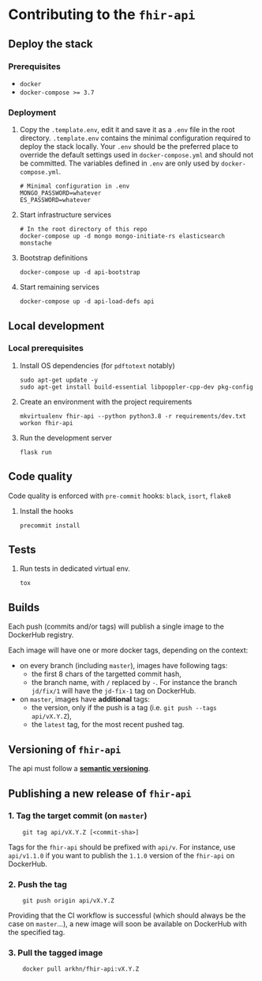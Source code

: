 # Contributing to the `fhir-api`

## Deploy the stack

### Prerequisites

- `docker`
- `docker-compose >= 3.7`

### Deployment

1.  Copy the `.template.env`, edit it and save it as a `.env` file in the root directory. `.template.env` contains the minimal configuration required to deploy the stack locally. Your `.env` should be the preferred place to override the default settings used in `docker-compose.yml` and should not be committed. The variables defined in `.env` are only used by `docker-compose.yml`.

        # Minimal configuration in .env
        MONGO_PASSWORD=whatever
        ES_PASSWORD=whatever

2.  Start infrastructure services

        # In the root directory of this repo
        docker-compose up -d mongo mongo-initiate-rs elasticsearch monstache

3.  Bootstrap definitions

        docker-compose up -d api-bootstrap

4.  Start remaining services

        docker-compose up -d api-load-defs api

## Local development

### Local prerequisites

1.  Install OS dependencies (for `pdftotext` notably)

        sudo apt-get update -y
        sudo apt-get install build-essential libpoppler-cpp-dev pkg-config

2.  Create an environment with the project requirements

        mkvirtualenv fhir-api --python python3.8 -r requirements/dev.txt
        workon fhir-api

3.  Run the development server

        flask run

## Code quality

Code quality is enforced with `pre-commit` hooks: `black`, `isort`, `flake8`

1.  Install the hooks

        precommit install

## Tests

1.  Run tests in dedicated virtual env.

        tox

## Builds

Each push (commits and/or tags) will publish a single image to the DockerHub registry.

Each image will have one or more docker tags, depending on the context:

- on every branch (including `master`), images have following tags:
  - the first 8 chars of the targetted commit hash,
  - the branch name, with `/` replaced by `-`. For instance the branch `jd/fix/1` will have the `jd-fix-1` tag on DockerHub.
- on `master`, images have **additional** tags:
  - the version, only if the push is a tag (i.e. `git push --tags api/vX.Y.Z`),
  - the `latest` tag, for the most recent pushed tag.

## Versioning of `fhir-api`

The api must follow a [**semantic versioning**](https://semver.org/).

## Publishing a new release of `fhir-api`

### 1. Tag the target commit (on `master`)

        git tag api/vX.Y.Z [<commit-sha>]

Tags for the `fhir-api` should be prefixed with `api/v`. For instance, use `api/v1.1.0` if you want to publish the `1.1.0` version of the `fhir-api` on DockerHub.

### 2. Push the tag

        git push origin api/vX.Y.Z

Providing that the CI workflow is successful (which should always be the case on `master`...), a new image will soon be available on DockerHub with the specified tag.

### 3. Pull the tagged image

        docker pull arkhn/fhir-api:vX.Y.Z
